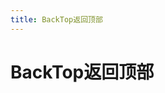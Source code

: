 ```yaml
---
title: BackTop返回顶部
---
```


# BackTop返回顶部

<ClientOnly>
  <backTop-demo></backTop-demo>
</ClientOnly>